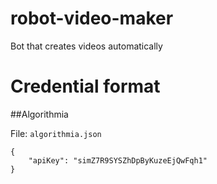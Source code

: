 # robot-video-maker
Bot that creates videos automatically

# Credential format

##Algorithmia

File: `algorithmia.json`

```
{
    "apiKey": "simZ7R9SYSZhDpByKuzeEjQwFqh1"
}
```
